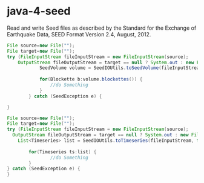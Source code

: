# java-4-seed
Read and write Seed files as described by the Standard for the Exchange of Earthquake Data,
SEED Format Version 2.4, August, 2012.

```java
File source=new File("");
File target=new File("");
try (FileInputStream fileInputStream = new FileInputStream(source);
    OutputStream fileOutputStream = target == null ? System.out : new FileOutputStream(target)) {
			SeedVolume volume = SeedIOUtils.toSeedVolume(fileInputStream);
			
			for(Blockette b:volume.blockettes()) {
				//do Something
			}
		} catch (SeedException e) {

}
```

```java
File source=new File("");
File target=new File("");
try (FileInputStream fileInputStream = new FileInputStream(source);
  OutputStream fileOutputStream = target == null ? System.out : new FileOutputStream(target)) {
    List<Timeseries> list = SeedIOUtils.toTimeseries(fileInputStream, false);
			
		for(Timeseries ts:list) {
				//do Something
		}
} catch (SeedException e) {
}
```
